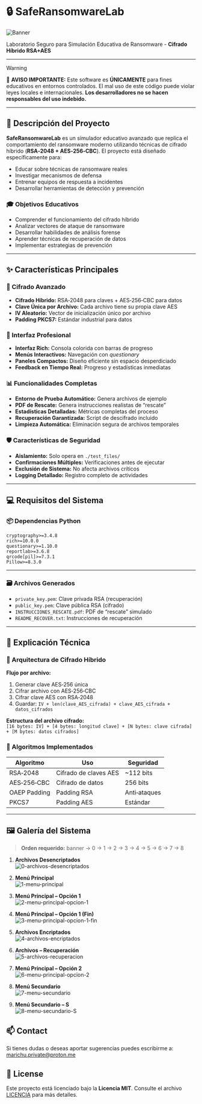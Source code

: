 # 🔒 SafeRansomwareLab

![Banner](./images/banner-Shutterstock.png)

Laboratorio Seguro para Simulación Educativa de Ransomware - **Cifrado Híbrido RSA+AES**

---


> [!WARNING]  
>🚨 **AVISO IMPORTANTE:** Este software es **ÚNICAMENTE** para fines educativos en entornos controlados. El mal uso de este código puede violar leyes locales e internacionales. **Los desarrolladores no se hacen responsables del uso indebido.**

---

## 🎯 Descripción del Proyecto
**SafeRansomwareLab** es un simulador educativo avanzado que replica el comportamiento del ransomware moderno utilizando técnicas de cifrado híbrido (**RSA‑2048 + AES‑256‑CBC**). El proyecto está diseñado específicamente para:

- Educar sobre técnicas de ransomware reales  
- Investigar mecanismos de defensa  
- Entrenar equipos de respuesta a incidentes  
- Desarrollar herramientas de detección y prevención  

### 🎓 Objetivos Educativos
- Comprender el funcionamiento del cifrado híbrido  
- Analizar vectores de ataque de ransomware  
- Desarrollar habilidades de análisis forense  
- Aprender técnicas de recuperación de datos  
- Implementar estrategias de prevención  

---

## ✨ Características Principales

### 🔐 Cifrado Avanzado
- **Cifrado Híbrido:** RSA‑2048 para claves + AES‑256‑CBC para datos  
- **Clave Única por Archivo:** Cada archivo tiene su propia clave AES  
- **IV Aleatorio:** Vector de inicialización único por archivo  
- **Padding PKCS7:** Estándar industrial para datos  

### 🎨 Interfaz Profesional
- **Interfaz Rich:** Consola colorida con barras de progreso  
- **Menús Interactivos:** Navegación con *questionary*  
- **Paneles Compactos:** Diseño eficiente sin espacio desperdiciado  
- **Feedback en Tiempo Real:** Progreso y estadísticas inmediatas  

### 📊 Funcionalidades Completas
- **Entorno de Prueba Automático:** Genera archivos de ejemplo  
- **PDF de Rescate:** Genera instrucciones realistas de “rescate”  
- **Estadísticas Detalladas:** Métricas completas del proceso  
- **Recuperación Garantizada:** Script de descifrado incluido  
- **Limpieza Automática:** Eliminación segura de archivos temporales  

### 🛡️ Características de Seguridad
- **Aislamiento:** Solo opera en `./test_files/`  
- **Confirmaciones Múltiples:** Verificaciones antes de ejecutar  
- **Exclusión de Sistema:** No afecta archivos críticos  
- **Logging Detallado:** Registro completo de actividades  

---

## 💻 Requisitos del Sistema

### 📦 Dependencias Python
```
cryptography>=3.4.8
rich>=10.0.0
questionary>=1.10.0
reportlab>=3.6.8
qrcode[pil]>=7.3.1
Pillow>=8.3.0
```

---

### 🗃️ Archivos Generados
- `private_key.pem`: Clave privada RSA (recuperación)  
- `public_key.pem`: Clave pública RSA (cifrado)  
- `INSTRUCCIONES_RESCATE.pdf`: PDF de “rescate” simulado  
- `README_RECOVER.txt`: Instrucciones de recuperación  

---

## 🔬 Explicación Técnica

### 🧩 Arquitectura de Cifrado Híbrido
**Flujo por archivo:**
1. Generar clave AES‑256 única  
2. Cifrar archivo con AES‑256‑CBC  
3. Cifrar clave AES con RSA‑2048  
4. Guardar: `IV + len(clave_AES_cifrada) + clave_AES_cifrada + datos_cifrados`

**Estructura del archivo cifrado:**  
`[16 bytes: IV] + [4 bytes: longitud clave] + [N bytes: clave cifrada] + [M bytes: datos cifrados]`

### 🔐 Algoritmos Implementados
| Algoritmo     | Uso                      | Seguridad |
|---------------|---------------------------|-----------|
| RSA‑2048      | Cifrado de claves AES     | ~112 bits |
| AES‑256‑CBC   | Cifrado de datos          | 256 bits  |
| OAEP Padding  | Padding RSA               | Anti‑ataques |
| PKCS7         | Padding AES               | Estándar  |

---

## 🖼️ Galería del Sistema

> **Orden requerido:** banner → 0 → 1 → 2 → 3 → 4 → 5 → 6 → 7 → 8

1. **Archivos Desencriptados**  
   ![0-archivos-desencriptados](./images/0-archivos-desencriptados.png)

2. **Menú Principal**  
   ![1-menu-principal](./images/1-menu-principal.png)

3. **Menú Principal – Opción 1**  
   ![2-menu-principal-opcion-1](./images/2-menu-principal-opcion-1.png)

4. **Menú Principal – Opción 1 (Fin)**  
   ![3-menu-principal-opcion-1-fin](./images/3-menu-principal-opcion-1-fin.png)

5. **Archivos Encriptados**  
   ![4-archivos-encriptados](./images/4-archivos-encriptados.png)

6. **Archivos – Recuperación**  
   ![5-archivos-recuperacion](./images/5-archivos-recuperacion.png)

7. **Menú Principal – Opción 2**  
   ![6-menu-principal-opcion-2](./images/6-menu-principal-opcion-2.png)

8. **Menú Secundario**  
   ![7-menu-secundario](./images/7-menu-secundario.png)

9. **Menú Secundario – S**  
   ![8-menu-secundario-S](./images/8-menu-secundario-S.png)


## 📫 Contact

Si tienes dudas o deseas aportar sugerencias puedes escribirme a: [marichu.private@proton.me](mailto:marichu.private@proton.me)

## 📄 License

Este proyecto está licenciado bajo la **Licencia MIT**. Consulte el archivo [LICENCIA](LICENCIA) para más detalles.
